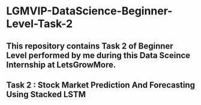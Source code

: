 # LGMVIP-DataScience-Beginner-Level-Task-2

## This repository contains Task 2 of Beginner Level performed by me during this Data Sceince Internship at LetsGrowMore.

## Task 2 : Stock Market Prediction And Forecasting Using Stacked LSTM  
